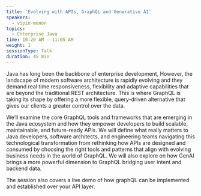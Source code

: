 ```yaml
---
title: 'Evolving with APIs, GraphQL and Generative AI'
speakers:
  - vipin-menon
topics:
  - Enterprise Java
time: 10:20 AM - 11:05 AM
weight: 1
sessionType: Talk
duration: 45 min
---
```


Java has long been the backbone of enterprise development, However, the landscape of modern software architecture is rapidly evolving and they demand real time responsiveness, flexibility and adaptive capabilities that are beyond the traditional REST architecture. This is where GraphQL is taking its shape by offering a more flexible, query-driven alternative that gives our clients a greater control over the data.  

We’ll examine the core GraphQL tools and frameworks that are emerging in the Java ecosystem and how they empower developers to build scalable, maintainable, and future-ready APIs. We will define what really matters to Java developers, software architects, and engineering teams navigating this technological transformation from rethinking how APIs are designed and consumed by choosing the right tools and patterns that align with evolving business needs in the world of GraphQL. We will also explore on how GenAI brings a more powerful dimension to GraphQL bridging user intent and backend data. 

The session also covers a live demo of how graphQL can be implemented and established over your API layer.